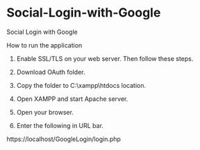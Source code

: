 # Social-Login-with-Google
Social Login with Google

How to run the application

1. Enable SSL/TLS on your web server. Then follow these steps.

2. Download OAuth folder.

3. Copy the folder to C:\xampp\htdocs location.

4. Open XAMPP and start Apache server.

5. Open your browser.

6. Enter the following in URL bar.

https://localhost/GoogleLogin/login.php


